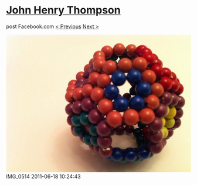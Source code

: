# [John Henry Thompson](../README.md)
post Facebook.com
[< Previous](2011-06-18-10.md) [Next >](2011-06-18-12.md)

[![](../media/2011-06-18/Magnetic-Balls-IMG_0514.jpg)](../README.md)
IMG_0514
2011-06-18 10:24:43